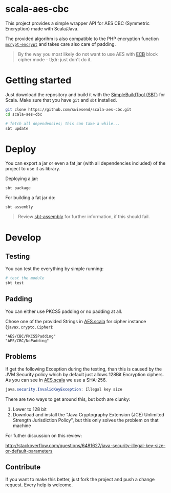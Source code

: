 scala-aes-cbc
=============

This project provides a simple wrapper API for AES CBC (Symmetric Encryption) made with Scala/Java.

The provided algorihm is also compatible to the PHP encryption function [`mcrypt-encrypt`](http://php.net/manual/de/function.mcrypt-encrypt.php) and takes care also care of padding.

> By the way you most likely do not want to use AES with [ECB](https://en.wikipedia.org/wiki/Block_cipher_mode_of_operation#Electronic_Codebook_.28ECB.29) block cipher mode - tl;dr: just don't do it.

# Getting started

Just download the repository and build it with the [SimpleBuildTool (SBT)](http://www.scala-sbt.org/download.html) for Scala. Make sure that you have `git` and `sbt` installed.

```bash
git clone https://github.com/swiesend/scala-aes-cbc.git
cd scala-aes-cbc

# fetch all dependencies; this can take a while...
sbt update
```

# Deploy

You can export a jar or even a fat jar (with all dependencies included) of the project to use it as library.

Deploying a jar:

    sbt package

For building a fat jar do:

    sbt assembly

>  Review [sbt-assembly](https://github.com/sbt/sbt-assembly) for further information, if this should fail.

# Develop

## Testing

You can test the everything by simple running:

```bash
# test the module
sbt test
```

## Padding

You can either use PKCS5 padding or no padding at all.

Chose one of the provided Strings in [AES.scala](src/main/scala/crypto/aes/AES.scala) for cipher instance (`javax.crypto.Cipher`):

    "AES/CBC/PKCS5Padding"
    "AES/CBC/NoPadding"

## Problems

If get the following Exception during the testing, than this is caused by the JVM Security policy which by default just allows 128Bit Encryption ciphers. As you can see in [AES.scala](src/main/scala/crypto/aes/AES.scala) we use a SHA-256.

```java
java.security.InvalidKeyException: Illegal key size
```

There are two ways to get around this, but both are clunky:

1. Lower to 128 bit
2. Download and install the "Java Cryptography Extension (JCE) Unlimited Strength Jurisdiction Policy", but this only solves the problem on that machine

For futher discussion on this review:

http://stackoverflow.com/questions/6481627/java-security-illegal-key-size-or-default-parameters


## Contribute

If you want to make this better, just fork the project and push a change request. Every help is welcome.
